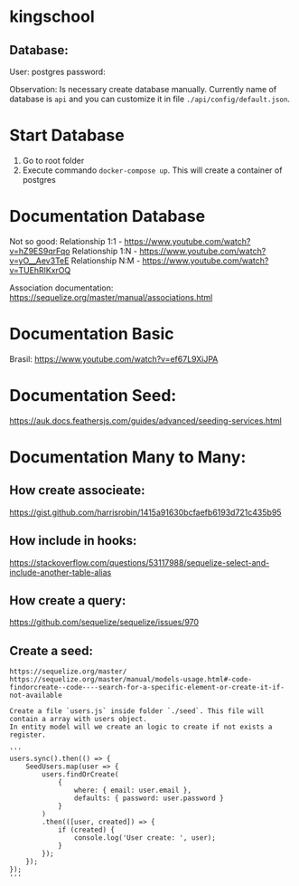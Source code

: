 # kingschool

## Database:

User: postgres
password:

Observation: Is necessary create database manually.
Currently name of database is `api` and you can customize it in file `./api/config/default.json`.

# Start Database

1. Go to root folder
2. Execute commando `docker-compose up`. This will create a container of postgres

# Documentation Database

Not so good:
Relationship 1:1 - https://www.youtube.com/watch?v=hZ9ES9qrFqo
Relationship 1:N - https://www.youtube.com/watch?v=yO__Aev3TeE
Relationship N:M - https://www.youtube.com/watch?v=TUEhRlKxrOQ

Association documentation: https://sequelize.org/master/manual/associations.html

# Documentation Basic

Brasil: https://www.youtube.com/watch?v=ef67L9XiJPA

# Documentation Seed:

https://auk.docs.feathersjs.com/guides/advanced/seeding-services.html

# Documentation Many to Many:

## How create associeate:

https://gist.github.com/harrisrobin/1415a91630bcfaefb6193d721c435b95

## How include in hooks:

https://stackoverflow.com/questions/53117988/sequelize-select-and-include-another-table-alias

## How create a query:

https://github.com/sequelize/sequelize/issues/970

## Create a seed:

    https://sequelize.org/master/
    https://sequelize.org/master/manual/models-usage.html#-code-findorcreate--code----search-for-a-specific-element-or-create-it-if-not-available

    Create a file `users.js` inside folder `./seed`. This file will contain a array with users object.
    In entity model will we create an logic to create if not exists a register.

    '''
    users.sync().then(() => {
        SeedUsers.map(user => {
            users.findOrCreate(
                {
                    where: { email: user.email },
                    defaults: { password: user.password }
                }
            )
            .then(([user, created]) => {
                if (created) {
                    console.log('User create: ', user);
                }
            });
        });
    });
    '''
